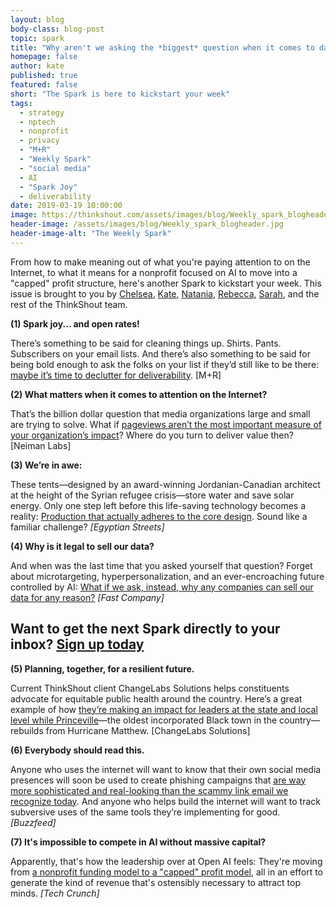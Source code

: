 ```yaml
---
layout: blog
body-class: blog-post
topic: spark
title: "Why aren't we asking the *biggest* question when it comes to data privacy?"
homepage: false
author: kate
published: true
featured: false
short: "The Spark is here to kickstart your week"
tags:
  - strategy
  - nptech
  - nonprofit
  - privacy
  - "M+R"
  - "Weekly Spark"
  - "social media"
  - AI
  - "Spark Joy"
  - deliverability
date: 2019-03-19 10:00:00
image: https://thinkshout.com/assets/images/blog/Weekly_spark_blogheader.jpg
header-image: /assets/images/blog/Weekly_spark_blogheader.jpg
header-image-alt: "The Weekly Spark"
---
```

From how to make meaning out of what you're paying attention to on the Internet, to what it means for a nonprofit focused on AI to move into a "capped" profit structure, here's another Spark to kickstart your week. This issue is brought to you by [Chelsea](https://thinkshout.com/team/chelsea/), [Kate](https://thinkshout.com/team/kate/), [Natania](https://thinkshout.com/team/natania/), [Rebecca](https://thinkshout.com/team/rebecca/), [Sarah](https://thinkshout.com/team/sarah/), and the rest of the ThinkShout team.

**(1) Spark joy... and open rates!**

There’s something to be said for cleaning things up. Shirts. Pants. Subscribers on your email lists. And there’s also something to be said for being bold enough to ask the folks on your list if they’d still like to be there: [maybe it’s time to declutter for deliverability](https://www.mrss.com/lab/decluttering-for-deliverability-the-life-changing-magic-of-tidying-up-your-email-list/?). [M+R]

**(2) What matters when it comes to attention on the Internet?**

That’s the billion dollar question that media organizations large and small are trying to solve. What if [pageviews aren’t the most important measure of your organization’s impact](http://www.niemanlab.org/2019/03/how-to-build-a-newsroom-culture-that-cares-about-metrics-beyond-pageviews/?)? Where do you turn to deliver value then? [Neiman Labs]

**(3) We’re in awe:**

These tents—designed by an award-winning Jordanian-Canadian architect at the height of the Syrian refugee crisis—store water and save solar energy. Only one step left before this life-saving technology becomes a reality: [Production that actually adheres to the core design](https://egyptianstreets.com/2018/12/27/female-architect-invents-refugee-tents-that-collect-rainwater-and-store-solar-energy/?). Sound like a familiar challenge? _[Egyptian Streets]_

**(4) Why is it legal to sell our data?**

And when was the last time that you asked yourself that question? Forget about microtargeting, hyperpersonalization, and an ever-encroaching future controlled by AI: [What if we ask, instead, why any companies can sell our data for any reason?](https://www.fastcompany.com/90318876/roger-mcnamee-why-is-it-legal-to-collect-data-on-kids-let-alone-sell-it?) _[Fast Company]_  


## Want to get the next Spark directly to your inbox? [**Sign up today**](http://eepurl.com/dFrmtn)


**(5) Planning, together, for a resilient future.**

Current ThinkShout client ChangeLabs Solutions helps constituents advocate for equitable public health around the country. Here’s a great example of how [they’re making an impact for leaders at the state and local level while Princeville](https://medium.com/changelab-solutions/damaged-by-hurricanes-a-historic-north-carolina-town-plans-for-a-resilient-future-6fc97c0ad89e?)—the oldest incorporated Black town in the country—rebuilds from Hurricane Matthew. [ChangeLabs Solutions]

**(6) Everybody should read this.**

Anyone who uses the internet will want to know that their own social media presences will soon be used  to create phishing campaigns that [are way more sophisticated and real-looking than the scammy link email we recognize today](https://www.buzzfeednews.com/article/charliewarzel/the-terrifying-future-of-fake-news?). And anyone who helps build the internet will want to track subversive uses of the same tools they’re implementing for good. _[Buzzfeed]_


**(7) It's impossible to compete in AI without massive capital?**

Apparently, that's how the leadership over at Open AI feels: They're moving from [a nonprofit funding model to a "capped" profit model](https://techcrunch.com/2019/03/11/openai-shifts-from-nonprofit-to-capped-profit-to-attract-capital/?), all in an effort to generate the kind of revenue that's ostensibly necessary to attract top minds. _[Tech Crunch]_
